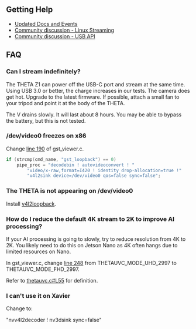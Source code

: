 ## Getting Help

* [Updated Docs and Events](https://theta360.guide/special/linuxstreaming/)
* [Community discussion - Linux Streaming](https://community.theta360.guide/t/live-streaming-over-usb-on-ubuntu-and-linux-nvidia-jetson/4359?u=craig)
* [Community discussion - USB API](https://community.theta360.guide/t/ricoh-theta-api-over-usb-cable-z1-v-s-sc-models/65?u=craig)

## FAQ

### Can I stream indefinitely?

The THETA Z1 can power off the USB-C port and stream at the same time.
Using USB 3.0 or better, the charge increases in our tests.  The
camera does get hot.  Upgrade to the latest firmware.  If possible,
attach a small fan to your tripod and point it at the body of the
THETA.

The V drains slowly.  It will last about 8 hours.  You may be able 
to bypass the battery, but this is not tested.

### /dev/video0 freezes on x86

Change [line 190](https://github.com/ricohapi/libuvc-theta-sample/blob/f8c3caa32bf996b29c741827bd552be605e3e2e2/gst/gst_viewer.c#L190) of gst_viewer.c.

```c
if (strcmp(cmd_name, "gst_loopback") == 0)
    pipe_proc = "decodebin ! autovideoconvert ! "
        "video/x-raw,format=I420 ! identity drop-allocation=true !"
        "v4l2sink device=/dev/video0 qos=false sync=false";
```

### The THETA is not appearing on /dev/video0

Install [v4l2loopback](https://github.com/umlaeute/v4l2loopback).

### How do I reduce the default 4K stream to 2K to improve AI processing?

If your AI processing is going to slowly, try to reduce resolution from 4K to 2K.  You likely need to do this
on Jetson Nano as 4K often hangs due to limited resources on Nano.

In gst_viewer.c, change [line 248](https://github.com/ricohapi/libuvc-theta-sample/blob/f8c3caa32bf996b29c741827bd552be605e3e2e2/gst/gst_viewer.c#L248) from THETAUVC_MODE_UHD_2997 to THETAUVC_MODE_FHD_2997.

Refer to [thetauvc.c#L55](https://github.com/ricohapi/libuvc-theta-sample/blob/f8c3caa32bf996b29c741827bd552be605e3e2e2/gst/thetauvc.c#L55) for definition.

### I can't use it on Xavier

Change to:

"nvv4l2decoder ! nv3dsink sync=false" 

